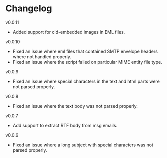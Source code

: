 # Changelog
v0.0.11
* Added support for cid-embedded images in EML files.

v0.0.10
* Fixed an issue where eml files that contained SMTP envelope headers where not handled properly.
* Fixed an issue where the script failed on particular MIME entity file type.

v0.0.9
* Fixed an issue where special characters in the text and html parts were not parsed properly.

v0.0.8
* Fixed an issue where the text body was not parsed properly.

v0.0.7
* Add support to extract RTF body from msg emails.

v0.0.6
* Fixed an issue where a long subject with special characters was not parsed properly.

